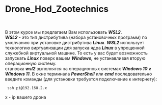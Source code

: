# Drone_Hod_Zootechnics
<br>

В этом курсе мы предлагаем Вам использовать ___WSL2___.<br>
___WSL2___ - это тип дистрибутива (набора установочных программ) по умолчанию при установке дистрибутива ___Linux___. ___WSL2___ использует технологию виртуализации для запуска ядра ___Linux___ в упрощенной служебной виртуальной машине. То есть у вас будет возможность запускать ___Linux___ поверх вашем ___Windows___, не устанавливая вторую операционную систему. <br>
становка ___wsl2___ выполнятся на операционных системах ___Windows 10___ и ___Windows 11___. В окне терминала ___PowerShell___ или ___cmd___ последовательно введите команды (для установки требуется подключение к интернету):<br> 

```
 ssh pi@192.168.2.x
```
x - ip вашего дрона
